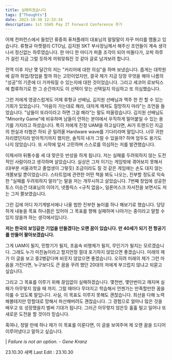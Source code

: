 ```yaml
---
title: 실패하겠습니다
tags: ["Thoughts"]
date: 2023-10-30 12:33:34
description: 1st SSHS Pay IT Forward Conference 후기
---
```


어제 컨퍼런스에서 들었던 류중희 퓨처플레이 대표님의 말말말이 자꾸 머리를 맴돌고 있습니다. 류형규 마켓컬리 CTO님, 김지원 SKT 부사장님께서 해주신 조언들이 계속 생각나서 정신없는 하루였습니다. 한 마디 한 마디가 퍼즐 조각이 되어 떠돌다가, 꼬박 하루가 걸린 지금 그럴 듯하게 끼워맞춰진 것 같아 글로 남겨보려 합니다.

전역 이후 지난 몇 달간의 저는 "커리어에 대한 의심"을 하며 보냈습니다. 좁게는 대학원에 갈까 취업/창업을 할까 하는 고민이었지만, 결국 제가 지금 당장 무엇을 해야 나름의 "성공"의 기준에 더 가까워질 수 있는지에 대한 것이었습니다. 그리고 세코어 로보틱스에 합류하기로 한 그 순간까지도 이 선택이 맞는 선택일지 의심하고 또 의심했습니다.

그런 저에게 영광스럽게도 어제 류형규 선배님, 김지원 선배님과 맥주 한 잔 할 수 있는 기회가 있었습니다. "마음이 가는대로 해라, 대차게 깨져도 절망하지 마라"는 조언을 들었습니다. "남들이 또라이라고 하면 그걸 해라"는 말도 떠올랐습니다. 김지원 선배님도 "Minority Game"에 비유하며 남들이 안하는 분야에서 우직하게 밀어붙일 수 있는 용기를 가지라고 하셨습니다. 특히 저에게 진정 UAM을 하고싶다면, AI가 트렌드인 지금의 현실과 타협은 하되 곧 밀려올 Hardware wave를 기다리라며 말입니다. 너무 귀한 자리였던지라 받아적기까지 했지만, 솔직히 내가 그럴 수 있을까? 하며 엄두도 용기도 나지 않았습니다. 또 시작에 앞서 고민하며 스스로를 의심하는 저를 발견했습니다.

이제서야 뒤통수를 세 대 맞은듯 반성을 하게 됩니다. 저는 실패를 두려워하지 않는 도전적인 사람이라고 생각하며 살았습니다. 실상은 그저 이기는 게임밖에 겪어보지 못해서(대부분 서울과학고 졸업생이 그렇듯) 조금이라도 질 것 같은 게임에는 손도 대지 않는 개쫄보일 뿐이었습니다. 스타트업에 관련한 어떤 책을 봐도 나오는, 진부할 정도로 익숙한 "실패를 두려워하지 말라"는 말을 저는 개무시하고 살았습니다. 7번째 창업에 성공한 토스 이승건 대표님의 이야기, 넷플릭스 \<규칙 없음\>, 일론머스크 자서전을 보면서도 저는 그저 쫄보였습니다.

그런 김에 어디 자기계발서에나 나올 법한 진부한 놀이를 하나 해보기로 했습니다. 당당하게 내놓을 목표 하나쯤은 있어야 그 목표를 향해 실패하며 나아가는 중이라고 말할 수 있지 않을까 하는 생각에서입니다.

**저는 한국의 보잉같은 기업을 만들겠다는 오랜 꿈이 있습니다. 만 40세가 되기 전 항공기를 만들어 팔아보겠습니다.**

그게 UAM이 될지, 민항기가 될지, 초음속 비행체가 될지, 무인기가 될지는 모르겠습니다. 그래도 누가 미친놈이라고 할지언정 절대 포기하지 않았으면 좋겠습니다. 미래의 제가 이 글을 보고 중2병같다며 비웃지 않았으면 좋겠습니다. 오히려 미래의 제가 그런 마음을 가진다면, 누구보다도 큰 꿈을 꾸려 했던 20대의 저에게 부끄럽지 않냐고 되묻고 싶습니다.

그리고 그 목표를 이루기 위해 끊임없이 실패하겠습니다. 몇천번, 몇만번이고 깨지며 실패가 아무렇지 않을 때 까지. 그럴 때마다 무뎌지고 학습해서 언젠가는 만족할만한 꿈을 이룰 수 있도록 말입니다. 사실, 이 목표도 이루지 못해도 괜찮습니다. 최선을 다해 노력해볼테지만 망할대로 망해서 파산해버려도 괜찮습니다. 그 경험으로 얼마나 많은 것을 배우고 또 성장했을지 벌써 기대가 됩니다. 그러곤 아무렇지 않은듯 훌훌 털고 일어나 또 새로운 도전을 할 것이라 믿습니다.

혹여나, 정말 만에 하나 제가 이 목표를 이룬다면, 이 글을 보여주며 제 오랜 꿈을 드디어 이루어냈다고 말하고 싶습니다.

| _Failure is not an option. - Gene Kranz_

23.10.30 새벽
Last Edit : 23.10.30
